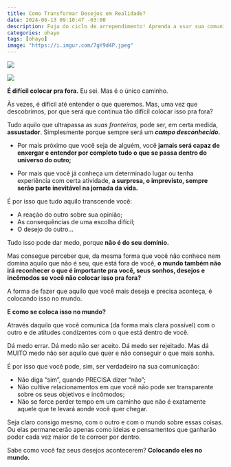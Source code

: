 ```yaml
---
title: Como Transformar Desejos em Realidade?
date: 2024-06-13 09:10:47 -03:00
description: Fuja do ciclo de arrependimento! Aprenda a usar sua comunicação com consciência, construindo relacionamentos sólidos e confiáveis.
categories: ohayo
tags: [ohayo]
image: "https://i.imgur.com/7gY9d4P.jpeg"
---
```

![](https://cdn.jsdelivr.net/gh/geanramos/files/img/rising-tag.png)

![](https://i.imgur.com/7gY9d4P.jpeg)

**É difícil colocar pra fora.** Eu sei. Mas é o único caminho.

Às vezes, é difícil até entender o que queremos. Mas, uma vez que descobrimos, por que será que continua tão difícil colocar isso pra fora?

Tudo aquilo que ultrapassa as  _suas fronteiras,_  pode ser, em certa medida,  **assustador**. Simplesmente porque sempre será um  _**campo desconhecido.**_

-   Por mais próximo que você seja de alguém, você  **jamais será capaz de enxergar e entender por completo tudo o que se passa dentro do universo do outro;**
    
-   Por mais que você já conheça um determinado lugar ou tenha experiência com certa atividade,  **a surpresa, o imprevisto, sempre serão parte inevitável na jornada da vida.**
    

É por isso que tudo aquilo transcende você:
-   A reação do outro sobre sua opinião;    
-   As consequências de uma escolha difícil;    
-   O desejo do outro…
    

Tudo isso pode dar medo, porque  **não é do seu domínio.**

Mas consegue perceber que, da mesma forma que você não conhece nem domina aquilo que não é seu, que está fora de você,  **o mundo também não irá reconhecer o que é importante pra você, seus sonhos, desejos e incômodos se você não colocar isso pra fora?**

A forma de fazer que aquilo que você mais deseja e precisa aconteça, é colocando isso no mundo.

**E como se coloca isso no mundo?**

Através daquilo que você comunica (da forma mais clara possível) com o outro e de atitudes condizentes com o que está dentro de você.

Dá medo errar. Dá medo não ser aceito. Dá medo ser rejeitado. Mas dá MUITO medo não ser aquilo que quer e não conseguir o que mais sonha.

É por isso que você pode, sim, ser verdadeiro na sua comunicação:

-   Não diga “sim”, quando PRECISA dizer “não”;    
-   Não cultive relacionamentos em que você não pode ser transparente sobre os seus objetivos e incômodos;    
-   Não se force perder tempo em um caminho que não é exatamente aquele que te levará aonde você quer chegar.
    

Seja claro consigo mesmo, com o outro e com o mundo sobre essas coisas. Ou elas permanecerão apenas como ideias e pensamentos que ganharão poder cada vez maior de te corroer por dentro.

Sabe como você faz seus desejos acontecerem? 
**Colocando eles no mundo.**